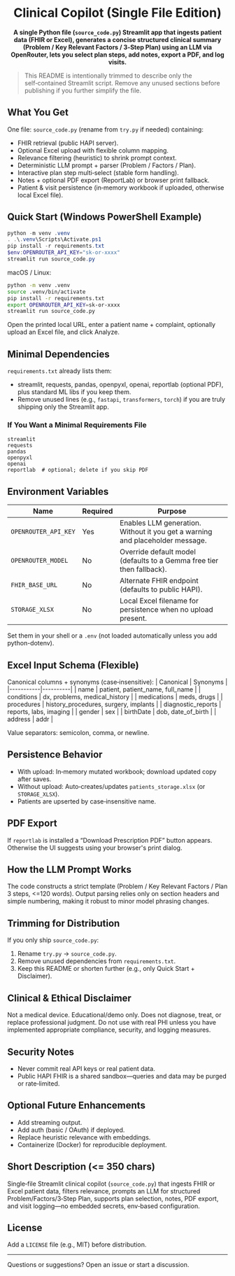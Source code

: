 <div align="center">

# Clinical Copilot (Single File Edition)

**A single Python file (`source_code.py`) Streamlit app that ingests patient data (FHIR or Excel), generates a concise structured clinical summary (Problem / Key Relevant Factors / 3‑Step Plan) using an LLM via OpenRouter, lets you select plan steps, add notes, export a PDF, and log visits.**

</div>

> This README is intentionally trimmed to describe only the self‑contained Streamlit script. Remove any unused sections before publishing if you further simplify the file.

## What You Get
One file: `source_code.py` (rename from `try.py` if needed) containing:
- FHIR retrieval (public HAPI server).
- Optional Excel upload with flexible column mapping.
- Relevance filtering (heuristic) to shrink prompt context.
- Deterministic LLM prompt + parser (Problem / Factors / Plan).
- Interactive plan step multi‑select (stable form handling).
- Notes + optional PDF export (ReportLab) or browser print fallback.
- Patient & visit persistence (in‑memory workbook if uploaded, otherwise local Excel file).

## Quick Start (Windows PowerShell Example)
```powershell
python -m venv .venv
. .\.venv\Scripts\Activate.ps1
pip install -r requirements.txt
$env:OPENROUTER_API_KEY="sk-or-xxxx"
streamlit run source_code.py
```

macOS / Linux:
```bash
python -m venv .venv
source .venv/bin/activate
pip install -r requirements.txt
export OPENROUTER_API_KEY=sk-or-xxxx
streamlit run source_code.py
```

Open the printed local URL, enter a patient name + complaint, optionally upload an Excel file, and click Analyze.

## Minimal Dependencies
`requirements.txt` already lists them:
- streamlit, requests, pandas, openpyxl, openai, reportlab (optional PDF), plus standard ML libs if you keep them.
- Remove unused lines (e.g., `fastapi`, `transformers`, `torch`) if you are truly shipping only the Streamlit app.

### If You Want a Minimal Requirements File
```text
streamlit
requests
pandas
openpyxl
openai
reportlab  # optional; delete if you skip PDF
```

## Environment Variables
| Name | Required | Purpose |
|------|----------|---------|
| `OPENROUTER_API_KEY` | Yes | Enables LLM generation. Without it you get a warning and placeholder message. |
| `OPENROUTER_MODEL` | No | Override default model (defaults to a Gemma free tier then fallback). |
| `FHIR_BASE_URL` | No | Alternate FHIR endpoint (defaults to public HAPI). |
| `STORAGE_XLSX` | No | Local Excel filename for persistence when no upload present. |

Set them in your shell or a `.env` (not loaded automatically unless you add python-dotenv).

## Excel Input Schema (Flexible)
Canonical columns + synonyms (case‑insensitive):
| Canonical | Synonyms |
|-----------|----------|
| name | patient, patient_name, full_name |
| conditions | dx, problems, medical_history |
| medications | meds, drugs |
| procedures | history_procedures, surgery, implants |
| diagnostic_reports | reports, labs, imaging |
| gender | sex |
| birthDate | dob, date_of_birth |
| address | addr |

Value separators: semicolon, comma, or newline.

## Persistence Behavior
- With upload: In‑memory mutated workbook; download updated copy after saves.
- Without upload: Auto‑creates/updates `patients_storage.xlsx` (or `STORAGE_XLSX`).
- Patients are upserted by case‑insensitive name.

## PDF Export
If `reportlab` is installed a “Download Prescription PDF” button appears. Otherwise the UI suggests using your browser's print dialog.

## How the LLM Prompt Works
The code constructs a strict template (Problem / Key Relevant Factors / Plan 3 steps, <=120 words). Output parsing relies only on section headers and simple numbering, making it robust to minor model phrasing changes.

## Trimming for Distribution
If you only ship `source_code.py`:
1. Rename `try.py` → `source_code.py`.
2. Remove unused dependencies from `requirements.txt`.
3. Keep this README or shorten further (e.g., only Quick Start + Disclaimer).

## Clinical & Ethical Disclaimer
Not a medical device. Educational/demo only. Does not diagnose, treat, or replace professional judgment. Do not use with real PHI unless you have implemented appropriate compliance, security, and logging measures.

## Security Notes
- Never commit real API keys or real patient data.
- Public HAPI FHIR is a shared sandbox—queries and data may be purged or rate‑limited.

## Optional Future Enhancements
- Add streaming output.
- Add auth (basic / OAuth) if deployed.
- Replace heuristic relevance with embeddings.
- Containerize (Docker) for reproducible deployment.

## Short Description (<= 350 chars)
Single‑file Streamlit clinical copilot (`source_code.py`) that ingests FHIR or Excel patient data, filters relevance, prompts an LLM for structured Problem/Factors/3‑Step Plan, supports plan selection, notes, PDF export, and visit logging—no embedded secrets, env‑based configuration.

## License
Add a `LICENSE` file (e.g., MIT) before distribution.

---
Questions or suggestions? Open an issue or start a discussion.

